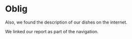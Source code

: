 # Oblig

Also, we found the description of our dishes on the internet.

We linked our report as part of the navigation.


